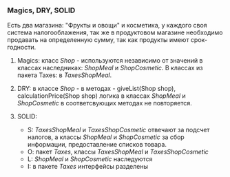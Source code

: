###  Magics, DRY, SOLID

Есть два магазина: "Фрукты и овощи" и косметика, у каждого своя система налогооблажения, так же в продуктовом магазине необходимо продавать на определенную сумму, так как продукты имеют срок-годности.

1. Magics: класс *Shop* - используются независимо от значений в классах наследниках: *ShopMeal* и *ShopCosmetic*.
В классах из пакета Taxes: в *TaxesShopMeal*.

2. DRY: в классе *Shop* - в методах - giveList(Shop shop), calculationPrice(Shop shop) логика в классах *ShopMeal* и  *ShopCosmetic* в соответсвующих методах не повторяется.
   
3. SOLID: 
   - S: *TaxesShopMeal*  и *TaxesShopCosmetic*  отвечают за подсчет налогов, а классы *ShopMeal* и  *ShopCosmetic* за сбор информации, предоставление списков товара.
   - О: пакет *Taxes*, классы *TaxesShopMeal*  и *TaxesShopCosmetic*  
   - L: *ShopMeal* и  *ShopCosmetic* наследуются 
   - I: в пакете *Taxes* интерфейсы разделены 
  
  
